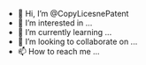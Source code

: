 - 👋 Hi, I’m @CopyLicesnePatent
- 👀 I’m interested in ...
- 🌱 I’m currently learning ...
- 💞️ I’m looking to collaborate on ...
- 📫 How to reach me ...

<!---
CopyLicesnePatent/CopyLicesnePatent is a ✨ special ✨ repository because its `README.md` (this file) appears on your GitHub profile.
You can click the Preview link to take a look at your changes.
--->
